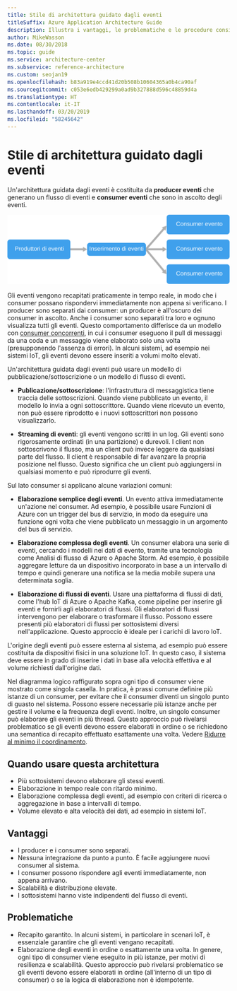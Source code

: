 ```yaml
---
title: Stile di architettura guidato dagli eventi
titleSuffix: Azure Application Architecture Guide
description: Illustra i vantaggi, le problematiche e le procedure consigliate per le architetture IoT e guidate dagli eventi in Azure.
author: MikeWasson
ms.date: 08/30/2018
ms.topic: guide
ms.service: architecture-center
ms.subservice: reference-architecture
ms.custom: seojan19
ms.openlocfilehash: b83a919e4ccd41d20b508b10604365a0b4ca90af
ms.sourcegitcommit: c053e6edb429299a0ad9b327888d596c48859d4a
ms.translationtype: HT
ms.contentlocale: it-IT
ms.lasthandoff: 03/20/2019
ms.locfileid: "58245642"
---
```

# <a name="event-driven-architecture-style"></a>Stile di architettura guidato dagli eventi

Un'architettura guidata dagli eventi è costituita da **producer eventi** che generano un flusso di eventi e **consumer eventi** che sono in ascolto degli eventi.

![Diagramma dello stile di un'architettura guidata dagli eventi](./images/event-driven.svg)

Gli eventi vengono recapitati praticamente in tempo reale, in modo che i consumer possano rispondervi immediatamente non appena si verificano. I producer sono separati dai consumer: un producer è all'oscuro dei consumer in ascolto. Anche i consumer sono separati tra loro e ognuno visualizza tutti gli eventi. Questo comportamento differisce da un modello con [consumer concorrenti][competing-consumers], in cui i consumer eseguono il pull di messaggi da una coda e un messaggio viene elaborato solo una volta (presupponendo l'assenza di errori). In alcuni sistemi, ad esempio nei sistemi IoT, gli eventi devono essere inseriti a volumi molto elevati.

Un'architettura guidata dagli eventi può usare un modello di pubblicazione/sottoscrizione o un modello di flusso di eventi.

- **Publicazione/sottoscrizione**: l'infrastruttura di messaggistica tiene traccia delle sottoscrizioni. Quando viene pubblicato un evento, il modello lo invia a ogni sottoscrittore. Quando viene ricevuto un evento, non può essere riprodotto e i nuovi sottoscrittori non possono visualizzarlo.

- **Streaming di eventi**: gli eventi vengono scritti in un log. Gli eventi sono rigorosamente ordinati (in una partizione) e durevoli. I client non sottoscrivono il flusso, ma un client può invece leggere da qualsiasi parte del flusso. Il client è responsabile di far avanzare la propria posizione nel flusso. Questo significa che un client può aggiungersi in qualsiasi momento e può riprodurre gli eventi.

Sul lato consumer si applicano alcune variazioni comuni:

- **Elaborazione semplice degli eventi**. Un evento attiva immediatamente un'azione nel consumer. Ad esempio, è possibile usare Funzioni di Azure con un trigger del bus di servizio, in modo da eseguire una funzione ogni volta che viene pubblicato un messaggio in un argomento del bus di servizio.

- **Elaborazione complessa degli eventi**. Un consumer elabora una serie di eventi, cercando i modelli nei dati di evento, tramite una tecnologia come Analisi di flusso di Azure o Apache Storm. Ad esempio, è possibile aggregare letture da un dispositivo incorporato in base a un intervallo di tempo e quindi generare una notifica se la media mobile supera una determinata soglia.

- **Elaborazione di flussi di eventi**. Usare una piattaforma di flussi di dati, come l'hub IoT di Azure o Apache Kafka, come pipeline per inserire gli eventi e fornirli agli elaboratori di flussi. Gli elaboratori di flussi intervengono per elaborare o trasformare il flusso. Possono essere presenti più elaboratori di flussi per sottosistemi diversi nell'applicazione. Questo approccio è ideale per i carichi di lavoro IoT.

L'origine degli eventi può essere esterna al sistema, ad esempio può essere costituita da dispositivi fisici in una soluzione IoT. In questo caso, il sistema deve essere in grado di inserire i dati in base alla velocità effettiva e al volume richiesti dall'origine dati.

Nel diagramma logico raffigurato sopra ogni tipo di consumer viene mostrato come singola casella. In pratica, è prassi comune definire più istanze di un consumer, per evitare che il consumer diventi un singolo punto di guasto nel sistema. Possono essere necessarie più istanze anche per gestire il volume e la frequenza degli eventi. Inoltre, un singolo consumer può elaborare gli eventi in più thread. Questo approccio può rivelarsi problematico se gli eventi devono essere elaborati in ordine o se richiedono una semantica di recapito effettuato esattamente una volta. Vedere [Ridurre al minimo il coordinamento][minimize-coordination].

## <a name="when-to-use-this-architecture"></a>Quando usare questa architettura

- Più sottosistemi devono elaborare gli stessi eventi.
- Elaborazione in tempo reale con ritardo minimo.
- Elaborazione complessa degli eventi, ad esempio con criteri di ricerca o aggregazione in base a intervalli di tempo.
- Volume elevato e alta velocità dei dati, ad esempio in sistemi IoT.

## <a name="benefits"></a>Vantaggi

- I producer e i consumer sono separati.
- Nessuna integrazione da punto a punto. È facile aggiungere nuovi consumer al sistema.
- I consumer possono rispondere agli eventi immediatamente, non appena arrivano.
- Scalabilità e distribuzione elevate.
- I sottosistemi hanno viste indipendenti del flusso di eventi.

## <a name="challenges"></a>Problematiche

- Recapito garantito. In alcuni sistemi, in particolare in scenari IoT, è essenziale garantire che gli eventi vengano recapitati.
- Elaborazione degli eventi in ordine o esattamente una volta. In genere, ogni tipo di consumer viene eseguito in più istanze, per motivi di resilienza e scalabilità. Questo approccio può rivelarsi problematico se gli eventi devono essere elaborati in ordine (all'interno di un tipo di consumer) o se la logica di elaborazione non è idempotente.

 <!-- links -->

[competing-consumers]: ../../patterns/competing-consumers.md
[minimize-coordination]: ../design-principles/minimize-coordination.md
